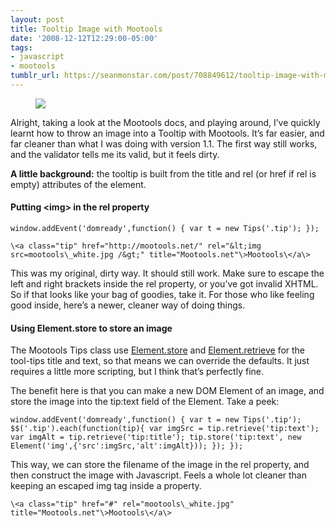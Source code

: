 ```yaml
---
layout: post
title: Tooltip Image with Mootools
date: '2008-12-12T12:29:00-05:00'
tags:
- javascript
- mootools
tumblr_url: https://seanmonstar.com/post/708849612/tooltip-image-with-mootools
---
```

<figure class="tmblr-full" data-orig-height="200" data-orig-width="300"><img src="https://64.media.tumblr.com/daf6f7bba9c26831b96a052c1ab5a0ed/36550a15c6504406-4c/s540x810/937e7bbdf6ce6f1a2e9bddb4afe58178dc55779c.jpg" data-orig-height="200" data-orig-width="300"></figure>

Alright, taking a look at the Mootools docs, and playing around, I’ve quickly learnt how to throw an image into a Tooltip with Mootools. It’s far easier, and far cleaner than what I was doing with version 1.1. The first way still works, and the validator tells me its valid, but it feels dirty.

**A little background:** the tooltip is built from the title and rel (or href if rel is empty) attributes of the element.

#### Putting \<img\> in the rel property

    window.addEvent('domready',function() { var t = new Tips('.tip'); });

    \<a class="tip" href="http://mootools.net/" rel="&lt;img src=mootools\_white.jpg /&gt;" title="Mootools.net"\>Mootools\</a\>

This was my original, dirty way. It should still work. Make sure to escape the left and right brackets inside the rel property, or you’ve got invalid XHTML. So if that looks like your bag of goodies, take it. For those who like feeling good inside, here’s a newer, cleaner way of doing things.

#### Using Element.store to store an image

The Mootools Tips class use [Element.store](http://mootools.net/docs/Element/Element/#Element:store) and [Element.retrieve](http://mootools.net/docs/Element/Element/#Element:retrieve) for the tool-tips title and text, so that means we can override the defaults. It just requires a little more scripting, but I think that’s perfectly fine.

The benefit here is that you can make a new DOM Element of an image, and store the image into the tip:text field of the Element. Take a peek:

    window.addEvent('domready',function() { var t = new Tips('.tip'); $$('.tip').each(function(tip){ var imgSrc = tip.retrieve('tip:text'); var imgAlt = tip.retrieve('tip:title'); tip.store('tip:text', new Element('img',{'src':imgSrc,'alt':imgAlt})); }); });

This way, we can store the filename of the image in the rel property, and then construct the image with Javascript. Feels a whole lot cleaner than keeping an escaped img tag inside a property.

    \<a class="tip" href="#" rel="mootools\_white.jpg" title="Mootools.net"\>Mootools\</a\>

